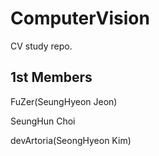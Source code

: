 # ComputerVision
CV study repo.  
## 1st Members
FuZer(SeungHyeon Jeon)

SeungHun Choi

devArtoria(SeongHyeon Kim)

